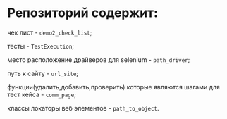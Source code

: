
Репозиторий содержит:
========

чек лист - `demo2_check_list`;

тесты - `TestExecution`;

место расположение драйверов для selenium - `path_driver`;

путь к сайту - `url_site`; 

функции(удалить,добавить,проверить) которые являются шагами для тест кейса - `comm_page`;

классы локаторы веб элементов - `path_to_object`. 
